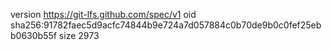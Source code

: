 version https://git-lfs.github.com/spec/v1
oid sha256:91782faec5d9acfc74844b9e724a7d057884c0b70de9b0c0fef25ebb0630b55f
size 2973
